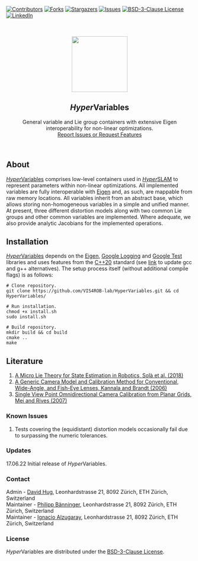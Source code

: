[contributors-shield]: https://img.shields.io/github/contributors/VIS4ROB-lab/HyperVariables.svg?style=for-the-badge
[contributors-url]: https://github.com/VIS4ROB-lab/HyperVariables/graphs/contributors
[forks-shield]: https://img.shields.io/github/forks/VIS4ROB-lab/HyperVariables.svg?style=for-the-badge
[forks-url]: https://github.com/VIS4ROB-lab/HyperVariables/network/members
[stars-shield]: https://img.shields.io/github/stars/VIS4ROB-lab/HyperVariables.svg?style=for-the-badge
[stars-url]: https://github.com/VIS4ROB-lab/HyperVariables/stargazers
[issues-shield]: https://img.shields.io/github/issues/VIS4ROB-lab/HyperVariables.svg?style=for-the-badge
[issues-url]: https://github.com/VIS4ROB-lab/HyperVariables/issues
[license-shield]: https://img.shields.io/github/license/VIS4ROB-lab/HyperVariables.svg?style=for-the-badge
[license-url]: https://github.com/VIS4ROB-lab/HyperVariables/blob/master/LICENSE
[linkedin-shield]: https://img.shields.io/badge/-LinkedIn-black.svg?style=for-the-badge&logo=linkedin&colorB=555
[linkedin-url]: https://linkedin.com/in/davidhug

[![Contributors][contributors-shield]][contributors-url]
[![Forks][forks-shield]][forks-url]
[![Stargazers][stars-shield]][stars-url]
[![Issues][issues-shield]][issues-url]
[![BSD-3-Clause License][license-shield]][license-url]
[![LinkedIn][linkedin-shield]][linkedin-url]

<br />
<br />
<div align="center">
  <a href="https://github.com/VIS4ROB-lab/HyperVariables">
    <img src="https://drive.google.com/uc?export=view&id=1UAFr3tepqKwdnTomhKaeI2eIag3HOISY" alt="" style="width: 150px;">
  </a>

<h2><em>Hyper</em>Variables</h2>
  <p>
    General variable and Lie group containers with extensive Eigen interoperability for non-linear optimizations.
    <br />
    <a href="https://github.com/VIS4ROB-lab/HyperVariables/issues">Report Issues or Request Features</a>
  </p>
</div>
<br />

## About

[*Hyper*Variables](https://github.com/VIS4ROB-lab/HyperVariables) comprises low-level containers used in
[*Hyper*SLAM](https://github.com/VIS4ROB-lab/HyperSLAM) to represent parameters within non-linear optimizations. All
implemented variables are fully interoperable with [Eigen](https://eigen.tuxfamily.org/) and, as such,
are mappable from raw memory locations. All variables inherit from an abstract base, which allows
storing non-homogeneous variables in a simple and unified manner. At present, three different distortion models along
with two common Lie groups and other common variables are implemented. Where adequate, we also provide analytic
Jacobians for the implemented operations.

## Installation

[*Hyper*Variables](https://github.com/VIS4ROB-lab/HyperVariables) depends on
the [Eigen](https://eigen.tuxfamily.org/), [Google Logging](https://github.com/google/glog) and
[Google Test](https://github.com/google/googletest) libraries and uses features from the
[C++20](https://en.cppreference.com/w/cpp/20) standard (see
[link](https://askubuntu.com/questions/26498/how-to-choose-the-default-gcc-and-g-version) to update gcc and g++
alternatives). The setup process itself (without additional compile flags) is as follows:

```
# Clone repository.
git clone https://github.com/VIS4ROB-lab/HyperVariables.git && cd HyperVariables/

# Run installation.
chmod +x install.sh
sudo install.sh

# Build repository.
mkdir build && cd build
cmake ..
make
```

## Literature

1. [A Micro Lie Theory for State Estimation in Robotics, Solà et al. (2018)](https://arxiv.org/abs/1812.01537)
2. [A Generic Camera Model and Calibration Method for Conventional, Wide-Angle, and Fish-Eye Lenses, Kannala and Brandt (2006)](https://ieeexplore.ieee.org/document/1642666)
3. [Single View Point Omnidirectional Camera Calibration from Planar Grids, Mei and Rives (2007)](https://ieeexplore.ieee.org/document/4209702)

### Known Issues

1. Tests covering the (equidistant) distortion models occasionally fail due to surpassing the numeric tolerances.

### Updates

17.06.22 Initial release of *Hyper*Variables.

### Contact

Admin - [David Hug](mailto:dhug@ethz.ch), Leonhardstrasse 21, 8092 Zürich, ETH Zürich, Switzerland  
Maintainer - [Philipp Bänninger](mailto:baephili@ethz.ch), Leonhardstrasse 21, 8092 Zürich, ETH Zürich, Switzerland  
Maintainer - [Ignacio Alzugaray](mailto:aignacio@ethz.ch), Leonhardstrasse 21, 8092 Zürich, ETH Zürich, Switzerland

### License

*Hyper*Variables are distributed under the [BSD-3-Clause License](LICENSE).
